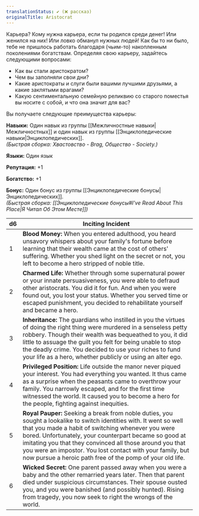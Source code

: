 ```yaml
---
translationStatus: ✔️ (❌ рассказ)
originalTitle: Aristocrat
---
```

Карьера? Кому нужна карьера, если ты родился среди денег! Или женился на них! Или ловко обманул нужных людей! Как бы то ни было, тебе не пришлось работать благодаря (чьим-то) накопленным поколениями богатствам. Определяя свою карьеру, задайтесь следующими вопросами:

- Как вы стали аристократом?    
- Чем вы заполняли свои дни?    
- Какие аристократы и слуги были вашими лучшими друзьями, а какие заклятыми врагами?    
- Какую сентиментальную семейную реликвию со старого поместья вы носите с собой, и что она значит для вас?

Вы получаете следующие преимущества карьеры:

**Навыки:** Один навык из группы [[Межличностные навыки|Межличностных]] и один навык из группы [[Энциклопедические навыки|Энциклопедических]].  
_(Быстрая сборка: Хвастовство - Brag, Общество - Society.)_

**Языки:** Один язык

**Репутация:** +1

**Богатство:** +1

**Бонус:** Один бонус из группы [[Энциклопедические бонусы|Энциклопедических]].  
_(Быстрая сборка: [[Энциклопедические бонусы#I've Read About This Place\|Я Читал Об Этом Месте]])_

| d6  | Inciting Incident                                                                                                                                                                                                                                                                                                                                                                                                         |
| --- | ------------------------------------------------------------------------------------------------------------------------------------------------------------------------------------------------------------------------------------------------------------------------------------------------------------------------------------------------------------------------------------------------------------------------- |
| 1   | **Blood Money:** When you entered adulthood, you heard unsavory whispers about your family's fortune before learning that their wealth came at the cost of others' suffering. Whether you shed light on the secret or not, you left to become a hero stripped of noble title.                                                                                                                                             |
| 2   | **Charmed Life:** Whether through some supernatural power or your innate persuasiveness, you were able to defraud other aristocrats. You did it for fun. And when you were found out, you lost your status. Whether you served time or escaped punishment, you decided to rehabilitate yourself and became a hero.                                                                                                        |
| 3   | **Inheritance:** The guardians who instilled in you the virtues of doing the right thing were murdered in a senseless petty robbery. Though their wealth was bequeathed to you, it did little to assuage the guilt you felt for being unable to stop the deadly crime. You decided to use your riches to fund your life as a hero, whether publicly or using an alter ego.                                                |
| 4   | **Privileged Position:** Life outside the manor never piqued your interest. You had everything you wanted. It thus came as a surprise when the peasants came to overthrow your family. You narrowly escaped, and for the first time witnessed the world. It caused you to become a hero for the people, fighting against inequities.                                                                                      |
| 5   | **Royal Pauper:** Seeking a break from noble duties, you sought a lookalike to switch identities with. It went so well that you made a habit of switching whenever you were bored. Unfortunately, your counterpart became so good at imitating you that they convinced all those around you that you were an impostor. You lost contact with your family, but now pursue a heroic path free of the pomp of your old life. |
| 6   | **Wicked Secret:** One parent passed away when you were a baby and the other remarried years later. Then that parent died under suspicious circumstances. Their spouse ousted you, and you were banished (and possibly hunted). Rising from tragedy, you now seek to right the wrongs of the world.                                                                                                                       |
